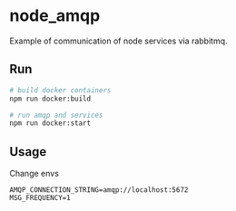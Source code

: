 # node_amqp

Example of communication of node services via rabbitmq.

## Run

```bash
# build docker containers
npm run docker:build

# run amqp and services
npm run docker:start
```

## Usage

Change envs
```dosini
AMQP_CONNECTION_STRING=amqp://localhost:5672
MSG_FREQUENCY=1
```
